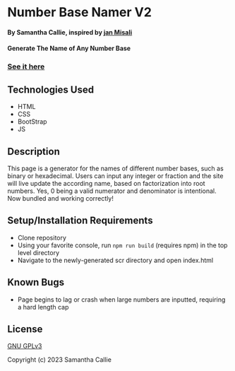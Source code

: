 # Number Base Namer V2

#### By **Samantha Callie**, inspired by [jan Misali](https://www.seximal.net/names-of-other-bases)

#### Generate The Name of Any Number Base

### [See it here](https://hoomee90.github.io/number-base-namer/)

## Technologies Used

* HTML
* CSS
* BootStrap
* JS

## Description

This page is a generator for the names of different number bases, such as binary or hexadecimal. Users can input any integer or fraction and the site will live update the according name, based on factorization into root numbers. Yes, 0 being a valid numerator and denominator is intentional. Now bundled and working correctly!

## Setup/Installation Requirements

* Clone repository
* Using your favorite console, run `npm run build` (requires npm) in the top level directory
* Navigate to the newly-generated scr directory and open index.html

## Known Bugs

* Page begins to lag or crash when large numbers are inputted, requiring a hard length cap

## License

[GNU GPLv3](https://choosealicense.com/licenses/agpl-3.0/)

Copyright (c) 2023 Samantha Callie
